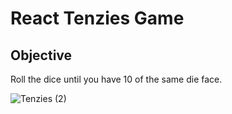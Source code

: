 # React Tenzies Game

## Objective
Roll the dice until you have 10 of the same die face. 


![Tenzies (2)](https://user-images.githubusercontent.com/42612374/171229969-98220a7a-3d7d-44ae-8be9-26f5ff82bea1.png)

